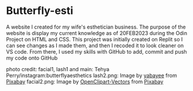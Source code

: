 # Butterfly-esti
A website I created for my wife's esthetician business.
The purpose of the website is display my current knowledge as of 20FEB2023 during the Odin Project on HTML and CSS.
This project was initially created on Replit so I can see changes as I made them, and then I recoded it to look cleaner on VS code. From there, I used my skills with GitHub to add, commit and push my code onto GitHub

photo credit: 
facial1, lash1 and main: Tehya Perry/instagram:butterflyaesthetics
lash2.png: Image by <a href="https://pixabay.com/users/yabayee-907690/?utm_source=link-attribution&amp;utm_medium=referral&amp;utm_campaign=image&amp;utm_content=705422">yabayee</a> from <a href="https://pixabay.com//?utm_source=link-attribution&amp;utm_medium=referral&amp;utm_campaign=image&amp;utm_content=705422">Pixabay</a>
facial2.png: Image by <a href="https://pixabay.com/users/openclipart-vectors-30363/?utm_source=link-attribution&amp;utm_medium=referral&amp;utm_campaign=image&amp;utm_content=1296164">OpenClipart-Vectors</a> from <a href="https://pixabay.com//?utm_source=link-attribution&amp;utm_medium=referral&amp;utm_campaign=image&amp;utm_content=1296164">Pixabay</a>
